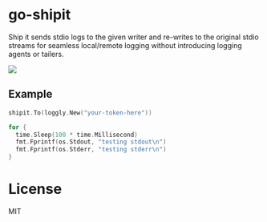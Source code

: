 
# go-shipit

 Ship it sends stdio logs to the given writer and re-writes to
 the original stdio streams for seamless local/remote logging
 without introducing logging agents or tailers.

 ![](http://1.bp.blogspot.com/_v0neUj-VDa4/TFBEbqFQcII/AAAAAAAAFBU/E8kPNmF1h1E/s640/squirrelbacca-thumb.jpg)

## Example

```go
shipit.To(loggly.New("your-token-here"))

for {
  time.Sleep(100 * time.Millisecond)
  fmt.Fprintf(os.Stdout, "testing stdout\n")
  fmt.Fprintf(os.Stderr, "testing stderr\n")
}
```

# License

 MIT